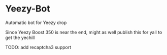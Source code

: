 # Yeezy-Bot
Automatic bot for Yeezy drop

Since Yeezy Boost 350 is near the end, might as well publish this for yall to get the yechill

TODO:
add recaptcha3 support
